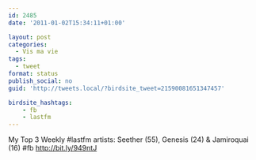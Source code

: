 ```yaml
---
id: 2485
date: '2011-01-02T15:34:11+01:00'

layout: post
categories:
  - Vis ma vie
tags:
  - tweet
format: status
publish_social: no
guid: 'http://tweets.local/?birdsite_tweet=21590081651347457'

birdsite_hashtags:
    - fb
    - lastfm
---
```


My Top 3 Weekly #lastfm artists: Seether (55), Genesis (24) &amp; Jamiroquai (16) #fb http://bit.ly/949ntJ